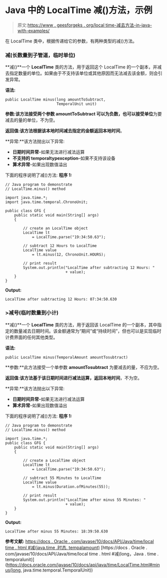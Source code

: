 # Java 中的 LocalTime 减()方法，示例

> 原文:[https://www . geesforgeks . org/local time-减去方法-in-java-with-examples/](https://www.geeksforgeeks.org/localtime-minus-method-in-java-with-examples/)

在 LocalTime 类中，根据传递给它的参数，有两种类型的减()方法。

### 减(长数量到子管道，临时单位)

**减()**一个 **LocalTime** 类的方法，用于返回这个 LocalTime 的一个副本，并减去指定数量的单位。如果由于不支持该单位或其他原因而无法减去该金额，则会引发异常。

**语法:**

```
public LocalTime minus(long amountToSubtract,
                       TemporalUnit unit)

```

**参数:**该方法接受两个参数 **amountToSubtract** 可以为负数，也可以接受**单位**为要减去的量的单位，不为空。

**返回值:**该方法根据该本地时间减去指定的金额返回**本地时间**。

**异常:**该方法抛出以下异常:

*   **日期时间异常**–如果无法进行减法运算
*   **不支持的 temporaltypexception**–如果不支持该设备
*   **算术异常**–如果出现数值溢出

下面的程序说明了减()方法:
**程序 1:**

```
// Java program to demonstrate
// LocalTime.minus() method

import java.time.*;
import java.time.temporal.ChronoUnit;

public class GFG {
    public static void main(String[] args)
    {

        // create an LocalTime object
        LocalTime lt
            = LocalTime.parse("19:34:50.63");

        // subtract 12 Hours to LocalTime
        LocalTime value
            = lt.minus(12, ChronoUnit.HOURS);

        // print result
        System.out.println("LocalTime after subtracting 12 Hours: "
                           + value);
    }
}
```

**Output:**

```
LocalTime after subtracting 12 Hours: 07:34:50.630

```

### >减号(临时数量到小计)

**减()**一个 **LocalTime** 类的方法，用于返回该 LocalTime 的一个副本，其中指定的数量减去日期时间。该金额通常为“期间”或“持续时间”，但也可以是实现临时计费界面的任何其他类型。

**语法:**

```
public LocalTime minus(TemporalAmount amountTosubtract)

```

**参数:**此方法接受一个单参数 **amountTosubtract** 为要减去的量，不应为空。

**返回值:**该方法基于该日期时间进行减法运算，返回**本地时间**，不为空。

**异常:**该方法抛出以下异常:

*   **日期时间异常**–如果无法进行减法运算
*   **算术异常**–如果出现数值溢出

下面的程序说明了减()方法:
**程序 1:**

```
// Java program to demonstrate
// LocalTime.minus() method

import java.time.*;
public class GFG {
    public static void main(String[] args)
    {

        // create a LocalTime object
        LocalTime lt
            = LocalTime.parse("19:34:50.63");

        // subtract 55 Minutes to LocalTime
        LocalTime value
            = lt.minus(Duration.ofMinutes(55));

        // print result
        System.out.println("LocalTime after minus 55 Minutes: "
                           + value);
    }
}
```

**Output:**

```
LocalTime after minus 55 Minutes: 18:39:50.630

```

**参考文献:**
[https://docs . Oracle . com/javase/10/docs/API/Java/time/local time . html #减(java.time .时态. tempalamount)](https://docs.oracle.com/javase/10/docs/api/java/time/LocalTime.html#minus(java.time.temporal.TemporalAmount))
[https://docs . Oracle . com/javase/10/docs/API/Java/time/local time . html #减(long，Java . time . temporalunit)](https://docs.oracle.com/javase/10/docs/api/java/time/LocalTime.html#minus(long, java.time.temporal.TemporalUnit))